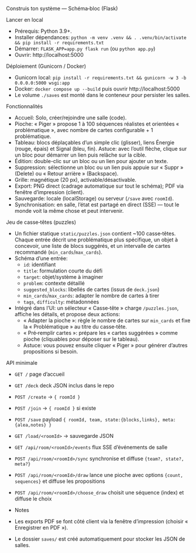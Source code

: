 Construis ton système — Schéma‑bloc (Flask)

Lancer en local
- Prérequis: Python 3.9+.
- Installer dépendances: `python -m venv .venv && . .venv/bin/activate && pip install -r requirements.txt`
- Démarrer: `FLASK_APP=app.py flask run` (ou `python app.py`)
- Ouvrir: http://localhost:5000

Déploiement (Gunicorn / Docker)
- Gunicorn local: `pip install -r requirements.txt && gunicorn -w 3 -b 0.0.0.0:5000 wsgi:app`
- Docker: `docker compose up --build` puis ouvrir http://localhost:5000
- Le volume `./saves` est monté dans le conteneur pour persister les salles.

Fonctionnalités
- Accueil: Solo, créer/rejoindre une salle (code).
- Pioche: « Piger » propose 1 à 100 séquences réalistes et orientées « problématique », avec nombre de cartes configurable + 1 problématique.
- Tableau: blocs déplaçables d’un simple clic (glisser), liens Énergie (rouge, épais) et Signal (bleu, fin). Astuce: avec l’outil flèche, clique sur un bloc pour démarrer un lien puis relâche sur la cible.
- Édition: double-clic sur un bloc ou un lien pour ajouter un texte.
- Suppression: sélectionne un bloc ou un lien puis appuie sur « Suppr » (Delete) ou « Retour arrière » (Backspace).
- Grille: magnétique (20 px), activable/désactivable.
- Export: PNG direct (cadrage automatique sur tout le schéma); PDF via fenêtre d’impression (client).
- Sauvegarde: locale (localStorage) ou serveur (`/save` avec `roomId`).
- Synchronisation: en salle, l’état est partagé en direct (SSE) — tout le monde voit la même chose et peut intervenir.

Jeu de casse‑têtes (puzzles)
- Un fichier statique `static/puzzles.json` contient ~100 casse‑têtes. Chaque entrée décrit une problématique plus spécifique, un objet à concevoir, une liste de blocs suggérés, et un intervalle de cartes recommandé (`min_cards`/`max_cards`).
- Schéma d’une entrée:
  - `id`: identifiant
  - `title`: formulation courte du défi
  - `target`: objet/système à imaginer
  - `problem`: contexte détaillé
  - `suggested_blocks`: libellés de cartes (issus de `deck.json`)
  - `min_cards`/`max_cards`: adapter le nombre de cartes à tirer
  - `tags`, `difficulty`: métadonnées
- Intégré dans l’UI: un sélecteur « Casse‑tête » charge `/puzzles.json`, affiche les détails, et propose deux actions:
  - « Adapter la pioche »: règle le nombre de cartes sur `min_cards` et fixe la « Problématique » au titre du casse‑tête.
  - « Pré‑remplir cartes »: prépare les « cartes suggérées » comme pioche (cliquables pour déposer sur le tableau).
  - Astuce: vous pouvez ensuite cliquer « Piger » pour générer d’autres propositions si besoin.

API minimale
- `GET /` page d’accueil
- `GET /deck` deck JSON inclus dans le repo
- `POST /create` -> `{ roomId }`
- `POST /join` -> `{ roomId }` si existe
- `POST /save` payload `{ roomId, team, state:{blocks,links}, meta:{alea,notes} }`
- `GET /load/<roomId>` -> sauvegarde JSON
- `GET /api/room/<roomId>/events` flux SSE d’événements de salle
- `POST /api/room/<roomId>/sync` synchronise et diffuse `{team?, state?, meta?}`
- `POST /api/room/<roomId>/draw` lance une pioche avec options `{count, sequences}` et diffuse les propositions
- `POST /api/room/<roomId>/choose_draw` choisit une séquence (index) et diffuse le choix

- Notes
- Les exports PDF se font côté client via la fenêtre d’impression (choisir « Enregistrer en PDF »).
- Le dossier `saves/` est créé automatiquement pour stocker les JSON de salles.
